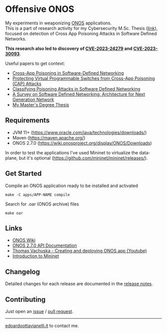 # Offensive ONOS

My experiments in weaponizing [ONOS](https://github.com/opennetworkinglab/onos) applications.  
This is a part of research activity for my Cybersecurity M.Sc. Thesis ([link](https://github.com/edoardottt/master-degree-thesis/)), focused on detection of Cross App Poisoning Attacks in Software Defined Networks.  

**This research also led to discovery of [CVE-2023-24279](https://nvd.nist.gov/vuln/detail/CVE-2023-24279) and [CVE-2023-30093](https://nvd.nist.gov/vuln/detail/CVE-2023-30093)**.

Useful papers to get context:

<!-- - "Cross App Poisoning Attacks Detection in Software Defined Networks" by Edoardo Ottavianelli and Marco Polverini -->
- [Cross-App Poisoning in Software-Defined Networking](https://dl.acm.org/doi/10.1145/3243734.3243759)
- [Protecting Virtual Programmable Switches from Cross-App Poisoning (CAP) Attacks](https://ieeexplore.ieee.org/document/9789775)
- [Classifying Poisoning Attacks in Software Defined Networking](https://ieeexplore.ieee.org/abstract/document/8920310)
- [A Survey on Software Defined Networking: Architecture for Next Generation Network](https://arxiv.org/abs/2001.10165)
- [My Master's Degree Thesis](https://www.researchgate.net/publication/371491370_Proposal_and_Investigation_of_a_framework_for_Cross_App_Poisoning_attacks_detection_in_Software_Defined_Networks)

## Requirements

- JVM 11+ (<https://www.oracle.com/java/technologies/downloads/>)
- Maven (<https://maven.apache.org/>)
- ONOS 2.7.0 (<https://wiki.onosproject.org/display/ONOS/Downloads>)

In order to test the applications I've used Mininet to virtualize the data-plane, but it's optional (<https://github.com/mininet/mininet/releases/>).

## Get Started

Compile an ONOS application ready to be installed and activated

```console
make -C apps/APP-NAME compile
```

Search for .oar (ONOS archive) files

```console
make oar
```

## Links

- [ONOS Wiki](https://wiki.onosproject.org/display/ONOS/ONOS)
- [ONOS 2.7.0 API Documentation](https://api.onosproject.org/2.7.0/apidocs/)
- [Thomas Vachuska - Creating and deploying ONOS app (Youtube)](https://www.youtube.com/watch?v=mzQubYhJhro&ab_channel=ThomasVachuska)
- [Introduction to Mininet](https://github.com/mininet/mininet/wiki/Introduction-to-Mininet)

## Changelog

Detailed changes for each release are documented in the [release notes](https://github.com/edoardottt/offensive-onos-apps/releases).

## Contributing

Just open an [issue](https://github.com/edoardottt/offensive-onos-apps/issues) / [pull request](https://github.com/edoardottt/offensive-onos-apps/pulls).

-------

[edoardoottavianelli.it](https://www.edoardoottavianelli.it/) to contact me.

